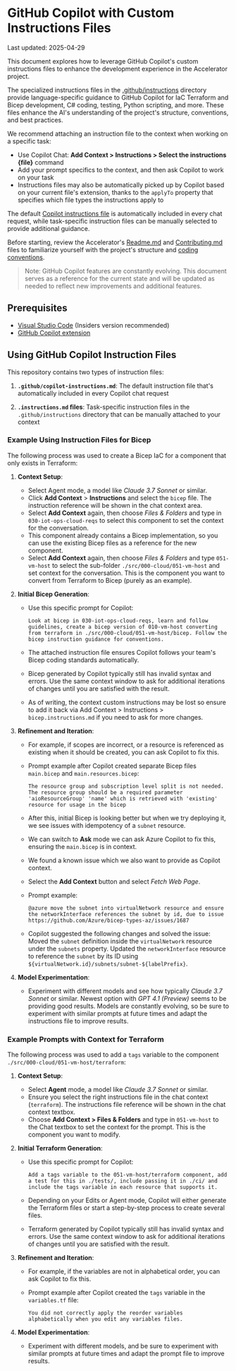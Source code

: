 # GitHub Copilot with Custom Instructions Files

Last updated: 2025-04-29

This document explores how to leverage GitHub Copilot's custom instructions files to enhance the development experience in the Accelerator project.

The specialized instructions files in the [.github/instructions](/.github/instructions/) directory provide language-specific guidance to GitHub Copilot for IaC Terraform and Bicep development, C# coding, testing, Python scripting, and more. These files enhance the AI's understanding of the project's structure, conventions, and best practices.

We recommend attaching an instruction file to the context when working on a specific task:

- Use Copilot Chat: __Add Context > Instructions > Select the instructions {file}__ command
- Add your prompt specifics to the context, and then ask Copilot to work on your task
- Instructions files may also be automatically picked up by Copilot based on your current file's extension,
  thanks to the `applyTo` property that specifies which file types the instructions apply to

The default [Copilot instructions file](../.github/copilot-instructions.md) is automatically included in every chat request, while task-specific instruction files can be manually selected to provide additional guidance.

Before starting, review the Accelerator's [Readme.md](../README.md) and [Contributing.md](../CONTRIBUTING.md) files to familiarize yourself with the project's structure and [coding conventions](./coding-conventions.md).

> Note: GitHub Copilot features are constantly evolving. This document serves as a reference for the current
> state and will be updated as needed to reflect new improvements and additional features.

## Prerequisites

- [Visual Studio Code](https://code.visualstudio.com/insiders) (Insiders version recommended)
- [GitHub Copilot extension](https://marketplace.visualstudio.com/items/?itemName=GitHub.copilot)

## Using GitHub Copilot Instruction Files

This repository contains two types of instruction files:

1. __`.github/copilot-instructions.md`__: The default instruction file that's automatically included in every Copilot chat request

2. __`.instructions.md` files__: Task-specific instruction files in the `.github/instructions` directory that can be manually attached to your context

### Example Using Instruction Files for Bicep

The following process was used to create a Bicep IaC for a component that only exists in Terraform:

1. __Context Setup__:

   - Select Agent mode, a model like _Claude 3.7 Sonnet_ or similar.
   - Click __Add Context__ > __Instructions__ and select the `bicep` file. The instruction reference will be shown in the chat context area.
   - Select __Add Context__ again, then choose _Files & Folders_ and type in `030-iot-ops-cloud-reqs` to select this component to set the context for the conversation.
   - This component already contains a Bicep implementation, so you can use the existing Bicep files as a reference for the new component.
   - Select __Add Context__ again, then choose _Files & Folders_ and type `051-vm-host` to select the sub-folder `./src/000-cloud/051-vm-host` and set context for the conversation. This is the component you want to convert from Terraform to Bicep (purely as an example).

2. __Initial Bicep Generation__:

   - Use this specific prompt for Copilot:

     ```text
     Look at bicep in 030-iot-ops-cloud-reqs, learn and follow guidelines, create a bicep version of 010-vm-host converting from terraform in ./src/000-cloud/051-vm-host/bicep. Follow the bicep instruction guidance for conventions.
     ```

   - The attached instruction file ensures Copilot follows your team's Bicep coding standards automatically.
   - Bicep generated by Copilot typically still has invalid syntax and errors. Use the same context window to ask for additional iterations of changes until you are satisfied with the result.
   - As of writing, the context custom instructions may be lost so ensure to add it back via Add Context > Instructions > `bicep.instructions.md` if you need to ask for more changes.

3. __Refinement and Iteration__:

   - For example, if scopes are incorrect, or a resource is referenced as existing when it should be created, you can ask Copilot to fix this.
   - Prompt example after Copilot created separate Bicep files `main.bicep` and `main.resources.bicep`:

     ```text
     The resource group and subscription level split is not needed. The resource group should be a required parameter 'aioResourceGroup' 'name' which is retrieved with 'existing' resource for usage in the bicep
     ```

   - After this, initial Bicep is looking better but when we try deploying it, we see issues with idempotency of a `subnet` resource.
   - We can switch to __Ask__ mode we can ask Azure Copilot to fix this, ensuring the `main.bicep` is in context.
   - We found a known issue which we also want to provide as Copilot context.
   - Select the __Add Context__ button and select _Fetch Web Page_.
   - Prompt example:

     ```text
     @azure move the subnet into virtualNetwork resource and ensure the networkInterface references the subnet by id, due to issue https://github.com/Azure/bicep-types-az/issues/1687
     ```

   - Copilot suggested the following changes and solved the issue: Moved the `subnet` definition inside the `virtualNetwork` resource under the `subnets` property. Updated the `networkInterface` resource to reference the `subnet` by its ID using `${virtualNetwork.id}/subnets/subnet-${labelPrefix}`.

4. __Model Experimentation__:
   - Experiment with different models and see how typically _Claude 3.7 Sonnet_ or similar. Newest option with _GPT 4.1 (Preview)_ seems to be providing good results. Models are constantly evolving, so be sure to experiment with similar prompts at future times and adapt the instructions file to improve results.

### Example Prompts with Context for Terraform

The following process was used to add a `tags` variable to the component `./src/000-cloud/051-vm-host/terraform`:

1. __Context Setup__:

   - Select __Agent__ mode, a model like _Claude 3.7 Sonnet_ or similar.
   - Ensure you select the right instructions file in the chat context (`terraform`). The instructions file reference will be shown in the chat context textbox.
   - Choose __Add Context > Files & Folders__ and type in `051-vm-host` to the Chat textbox to set the context for the prompt. This is the component you want to modify.

2. __Initial Terraform Generation__:

   - Use this specific prompt for Copilot:

     ```text
     Add a tags variable to the 051-vm-host/terraform component, add a test for this in ./tests/, include passing it in ./ci/ and include the tags variable in each resource that supports it.
     ```

   - Depending on your Edits or Agent mode, Copilot will either generate the Terraform files or start a step-by-step process to create several files.
   - Terraform generated by Copilot typically still has invalid syntax and errors. Use the same context window to ask for additional iterations of changes until you are satisfied with the result.

3. __Refinement and Iteration__:

   - For example, if the variables are not in alphabetical order, you can ask Copilot to fix this.
   - Prompt example after Copilot created the `tags` variable in the `variables.tf` file:

     ```text
     You did not correctly apply the reorder variables alphabetically when you edit any variables files.
     ```

4. __Model Experimentation__:
   - Experiment with different models, and be sure to experiment with similar prompts at future times and adapt the prompt file to improve results.
